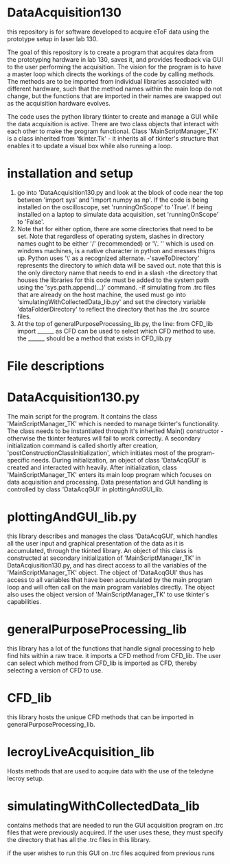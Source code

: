 # DataAcquisition130
this repository is for software developed to acquire eToF data using the prototype setup in laser lab 130.

The goal of this repository is to create a program that acquires data from the prototyping hardware in lab 130, saves it, and provides feedback via GUI to the user performing the acquisition.  The vision for the program is to have a master loop which directs the workings of the code by calling methods.  The methods are to be imported from individual libraries associated with different hardware, such that the method names within the main loop do not change, but the functions that are imported in their names are swapped out as the acquisition hardware evolves.

The code uses the python library tkinter to create and manage a GUI while the data acquisition is active.  There are two class objects that interact with each other to make the program functional.  Class 'MainScriptManager_TK' is a class inherited from 'tkinter.Tk' - it inherits all of tkinter's structure that enables it to update a visual box while also running a loop.

# installation and setup
1) go into 'DataAcquisition130.py and look at the block of code near the top between 'import sys' and 'import numpy as np'.  If the code is being installed on the oscilloscope, set 'runningOnScope' to 'True'.  If being installed on a laptop to simulate data acquisition, set 'runningOnScope' to 'False'.
2) Note that for either option, there are some directories that need to be set.  Note that regardless of operating system, slashes in directory names ought to be either '/' (recommended) or '\\'.  '\' which is used on windows machines, is a native character in python and messes thigns up.  Python uses '\\' as a recognized alternate.
-'saveToDirectory' represents the directory to which data will be saved out.  note that this is the only directory name that needs to end in a slash
-the directory that houses the libraries for this code must be added to the system path using the 'sys.path.append(...)' command.
-if simulating from .trc files that are already on the host machine, the used must go into 'simulatingWithCollectedData_lib.py' and set the directory variable 'dataFolderDirectory' to reflect the directory that has the .trc source files.
3) At the top of generalPurposeProcessing_lib.py, the line:
from CFD_lib import ______ as CFD
can be used to select which CFD method to use.  the ______ should be a method that exists in CFD_lib.py


# File descriptions
# DataAcquisition130.py 
The main script for the program.  It contains the class 'MainScriptManager_TK' which is needed to manage tkinter's functionality.  The class needs to be instantiated through it's inherited Main() constructor - otherwise the tkinter features will fail to work correctly.  A secondary initialization command is called shortly after creation, 'postConstructionClassInitialization', which initiates most of the program-specific needs.  During initialization, an object of class 'DataAcqGUI' is created and interacted with heavily.  After initialization, class 'MainScriptManager_TK' enters its main loop program which focuses on data acquisition and processing.  Data presentation and GUI handling is controlled by class 'DataAcqGUI' in plottingAndGUI_lib.

# plottingAndGUI_lib.py
this library describes and manages the class 'DataAcqGUI', which handles all the user input and graphical presentation of the data as it is accumulated, through the tkinted library.  An object of this class is constructed at secondary initialization of 'MainScriptManager_TK' in DataAcqiusition130.py, and has direct access to all the variables of the 'MainScriptManager_TK' object.  The object of 'DataAcqGUI' thus has access to all variables that have been accumulated by the main program loop and will often call on the main program variables directly.  The object also uses the object version of 'MainScriptManager_TK' to use tkinter's capabilities.

# generalPurposeProcessing_lib
this library has a lot of the functions that handle signal processing to help find hits within a raw trace.  it imports a CFD method from CFD_lib.  The user can select which method from CFD_lib is imported as CFD, thereby selecting a version of CFD to use.

# CFD_lib
this library hosts the unique CFD methods that can be imported in generalPurposeProcessing_lib.

# lecroyLiveAcquisition_lib
Hosts methods that are used to acquire data with the use of the teledyne lecroy setup.

# simulatingWithCollectedData_lib
contains methods that are needed to run the GUI acquisition program on .trc files that were previously acquired.  If the user uses these, they must specify the directory that has all the .trc files in this library.

if the user wishes to run this GUI on .trc files acquired from previous runs
